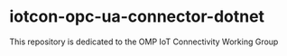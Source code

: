# iotcon-opc-ua-connector-dotnet
This repository is dedicated to the OMP IoT Connectivity Working Group